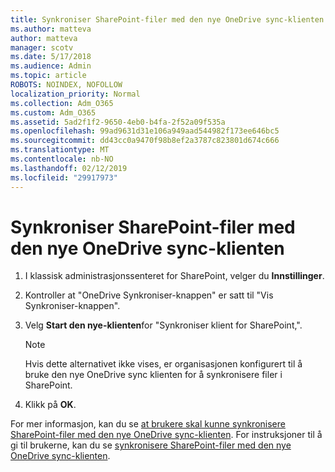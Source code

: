 ```yaml
---
title: Synkroniser SharePoint-filer med den nye OneDrive sync-klienten
ms.author: matteva
author: matteva
manager: scotv
ms.date: 5/17/2018
ms.audience: Admin
ms.topic: article
ROBOTS: NOINDEX, NOFOLLOW
localization_priority: Normal
ms.collection: Adm_O365
ms.custom: Adm_O365
ms.assetid: 5ad2f1f2-9650-4eb0-b4fa-2f52a09f535a
ms.openlocfilehash: 99ad9631d31e106a949aad544982f173ee646bc5
ms.sourcegitcommit: dd43cc0a9470f98b8ef2a3787c823801d674c666
ms.translationtype: MT
ms.contentlocale: nb-NO
ms.lasthandoff: 02/12/2019
ms.locfileid: "29917973"
---
```

# <a name="sync-sharepoint-files-with-the-new-onedrive-sync-client"></a>Synkroniser SharePoint-filer med den nye OneDrive sync-klienten

1. I klassisk administrasjonssenteret for SharePoint, velger du **Innstillinger**.
    
2. Kontroller at "OneDrive Synkroniser-knappen" er satt til "Vis Synkroniser-knappen".
    
3. Velg **Start den nye-klienten**for "Synkroniser klient for SharePoint,".
    
    > [!NOTE]
    > Hvis dette alternativet ikke vises, er organisasjonen konfigurert til å bruke den nye OneDrive sync klienten for å synkronisere filer i SharePoint. 
  
4. Klikk på **OK**.
    
For mer informasjon, kan du se [at brukere skal kunne synkronisere SharePoint-filer med den nye OneDrive sync-klienten](https://go.microsoft.com/fwlink/?linkid=866433). For instruksjoner til å gi til brukerne, kan du se [synkronisere SharePoint-filer med den nye OneDrive sync-klienten](https://go.microsoft.com/fwlink/?linkid=866427).
  


